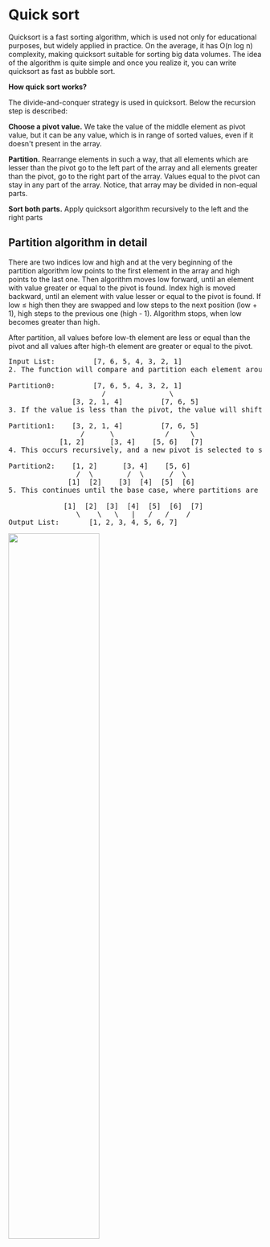 # Quick sort
Quicksort is a fast sorting algorithm, which is used not only for educational purposes, but widely applied in practice. On the average, it has O(n log n) complexity, making quicksort suitable for sorting big data volumes. The idea of the algorithm is quite simple and once you realize it, you can write quicksort as fast as bubble sort.

__How quick sort works?__

The divide-and-conquer strategy is used in quicksort. Below the recursion step is described:

__Choose a pivot value.__ We take the value of the middle element as pivot value, but it can be any value, which is in range of sorted values, even if it doesn't present in the array.

__Partition.__ Rearrange elements in such a way, that all elements which are lesser than the pivot go to the left part of the array and all elements greater than the pivot, go to the right part of the array. Values equal to the pivot can stay in any part of the array. Notice, that array may be divided in non-equal parts.

__Sort both parts.__ Apply quicksort algorithm recursively to the left and the right parts

## Partition algorithm in detail
There are two indices low and high and at the very beginning of the partition algorithm low points to the first element in the array and high points to the last one. Then algorithm moves low forward, until an element with value greater or equal to the pivot is found. Index high is moved backward, until an element with value lesser or equal to the pivot is found. If low ≤ high then they are swapped and low steps to the next position (low + 1), high steps to the previous one (high - 1). Algorithm stops, when low becomes greater than high.

After partition, all values before low-th element are less or equal than the pivot and all values after high-th element are greater or equal to the pivot.
<pre>
Input List:         [7, 6, 5, 4, 3, 2, 1]
2. The function will compare and partition each element around the chosen pivot. Hover over numbers for more information...

Partition0:         [7, 6, 5, 4, 3, 2, 1]
                      /               \
               [3, 2, 1, 4]         [7, 6, 5]
3. If the value is less than the pivot, the value will shift to the left partition, and if the value is greater than the pivot, the value will shift to the right partition.

Partition1:    [3, 2, 1, 4]         [7, 6, 5]
                 /      \            /     \
            [1, 2]      [3, 4]    [5, 6]   [7]
4. This occurs recursively, and a new pivot is selected to sort the sub-partitions.

Partition2:    [1, 2]      [3, 4]    [5, 6]
                /  \        /  \      /  \
              [1]  [2]    [3]  [4]  [5]  [6]
5. This continues until the base case, where partitions are of length zero or one.

             [1]  [2]  [3]  [4]  [5]  [6]  [7]
                \    \   \   |   /   /    /
Output List:       [1, 2, 3, 4, 5, 6, 7]
</pre>

<img src="https://upload.wikimedia.org/wikipedia/commons/9/9c/Quicksort-example.gif" width = "60%">
